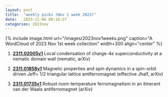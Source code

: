 ```yaml
---
layout: post
title:  "weekly picks (Nov 1 week 2023)"
date:   2023-11-06 00:16:27
categories: 2023nov
---
```



{% include image.html url="/images/2023nov1weeks.png" caption="A WordCloud of 2023 Nov 1st week collection" width=300 align="center" %}




1. **[2311.02005v1](https://arxiv.org/abs/2311.02005v1)** Local condensation of charge-$4e$ superconductivity at a nematic domain wall (nematic, arXiv)

1. **[2311.01858v1](https://arxiv.org/abs/2311.01858v1)** Magnetic properties and spin dynamics in a spin-orbit driven Jeff= 1/2 triangular lattice antiferromagnet (effective Jhalf, arXiv)

1. **[2311.01735v1](https://arxiv.org/abs/2311.01735v1)** Robust room temperature ferromagnetism in an itinerant van der Waals antiferromagnet (arXiv)

